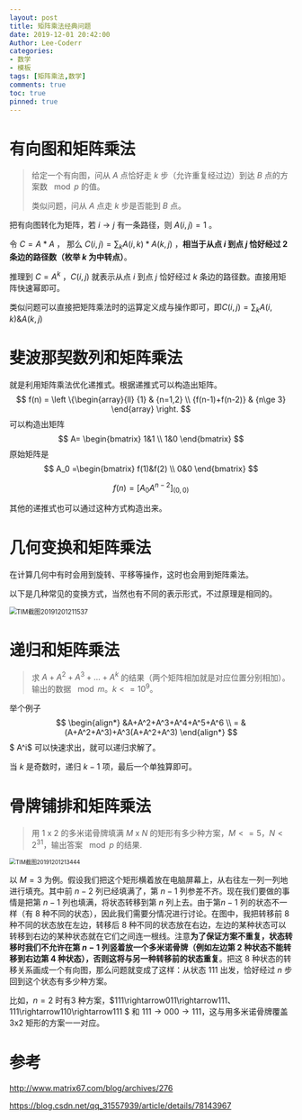 ```yaml
---
layout: post
title: 矩阵乘法经典问题
date: 2019-12-01 20:42:00
Author: Lee-Coderr
categories:
- 数学
- 模板
tags: [矩阵乘法,数学]
comments: true
toc: true
pinned: true
---
```


# 有向图和矩阵乘法

> 给定一个有向图，问从 $A$ 点恰好走 $k$ 步（允许重复经过边）到达 $B$ 点的方案数 $\mod p$ 的值。
>
> 类似问题，问从 $A$ 点走 $k$ 步是否能到 $B$ 点。

把有向图转化为矩阵，若 $i \rightarrow j$ 有一条路径，则 $A(i,j) = 1$ 。

令 $C=A*A$ ， 那么 $C(i,j) = \sum_k A(i,k)*A(k,j)$ ，**相当于从点 $i$ 到点 $j$ 恰好经过 $2$ 条边的路径数（枚举 $k$ 为中转点）**。

推理到 $C = A^k$ ，$C(i,j)$ 就表示从点 $i$ 到点 $j$ 恰好经过 $k$ 条边的路径数。直接用矩阵快速幂即可。

类似问题可以直接把矩阵乘法时的运算定义成与操作即可，即$C(i,j) = \sum_k A(i,k)\&A(k,j)$ 



 # 斐波那契数列和矩阵乘法

就是利用矩阵乘法优化递推式。根据递推式可以构造出矩阵。
$$
f(n) = 
\left
 \{\begin{array}{ll}
 {1} & {n=1,2} \\
 {f(n-1)+f(n-2)} & {n\ge 3}
 \end{array}
 \right.
$$
可以构造出矩阵 
$$
A=
\begin{bmatrix}
1&1 \\ 
1&0 
\end{bmatrix}
$$
原始矩阵是 
$$
A_0 =\begin{bmatrix}
f(1)&f(2) \\ 
0&0 
\end{bmatrix}
$$

$$
f(n) = [A_0A^{n-2}]_{(0,0)}
$$

其他的递推式也可以通过这种方式构造出来。

# 几何变换和矩阵乘法

在计算几何中有时会用到旋转、平移等操作，这时也会用到矩阵乘法。

以下是几种常见的变换方式，当然也有不同的表示形式，不过原理是相同的。

<img src="D:\notepad++\MyBlog\Blog\images\TIM截图20191201211537.png" alt="TIM截图20191201211537" style="zoom:80%;" />

# 递归和矩阵乘法

> 求 $A + A^2 + A^3 + … + A^k$ 的结果（两个矩阵相加就是对应位置分别相加）。输出的数据 $\mod m$。$k<=10^9$。

举个例子
$$
\begin{align*}
&A+A^2+A^3+A^4+A^5+A^6 \\
= &(A+A^2+A^3)+A^3(A+A^2+A^3)
\end{align*}
$$
$ A^i$ 可以快速求出，就可以递归求解了。

当 $k$ 是奇数时，递归 $k-1$ 项，最后一个单独算即可。



# 骨牌铺排和矩阵乘法

>用 $1$ x $2$  的多米诺骨牌填满 $M$ x $N$ 的矩形有多少种方案，$M<=5，N<2^{31}$，输出答案 $\mod p$ 的结果.

<img src="D:\notepad++\MyBlog\Blog\images\TIM截图20191201213444.png" alt="TIM截图20191201213444" style="zoom:70%;" />

以 $M=3$ 为例。假设我们把这个矩形横着放在电脑屏幕上，从右往左一列一列地进行填充。其中前 $n-2$ 列已经填满了，第 $n-1$ 列参差不齐。现在我们要做的事情是把第 $n-1$ 列也填满，将状态转移到第 $n$ 列上去。由于第$n-1$ 列的状态不一样（有 $8$ 种不同的状态），因此我们需要分情况进行讨论。在图中，我把转移前 $8$ 种不同的状态放在左边，转移后 $8$ 种不同的状态放在右边，左边的某种状态可以转移到右边的某种状态就在它们之间连一根线。注意**为了保证方案不重复，状态转移时我们不允许在第 $n-1$ 列竖着放一个多米诺骨牌（例如左边第 $2$ 种状态不能转移到右边第 $4$ 种状态），否则这将与另一种转移前的状态重复**。把这 $8$ 种状态的转移关系画成一个有向图，那么问题就变成了这样：从状态 $111$ 出发，恰好经过 $n$ 步回到这个状态有多少种方案。

比如，$n=2$ 时有$3$ 种方案，$111\rightarrow011\rightarrow111、111\rightarrow110\rightarrow111 $ 和 $111\rightarrow000\rightarrow111$，这与用多米诺骨牌覆盖 3x2 矩形的方案一一对应。

# 参考

http://www.matrix67.com/blog/archives/276

https://blog.csdn.net/qq_31557939/article/details/78143967
